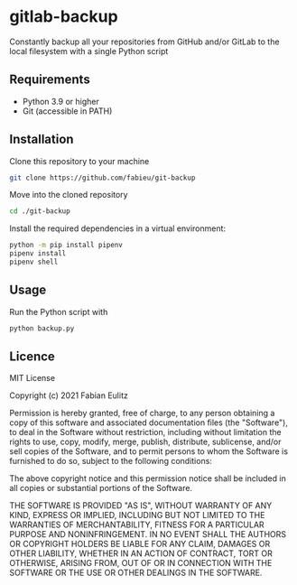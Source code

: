 # gitlab-backup

Constantly backup all your repositories from GitHub and/or GitLab to the local filesystem with a single Python script

## Requirements

- Python 3.9 or higher
- Git (accessible in PATH)

## Installation

Clone this repository to your machine

```bash
git clone https://github.com/fabieu/git-backup
```

Move into the cloned repository

```bash
cd ./git-backup
```

Install the required dependencies in a virtual environment:

```bash
python -m pip install pipenv
pipenv install
pipenv shell
```

## Usage

Run the Python script with

```bash
python backup.py
```

## Licence

MIT License

Copyright (c) 2021 Fabian Eulitz

Permission is hereby granted, free of charge, to any person obtaining a copy of this software and associated documentation files (the "Software"), to deal in the Software without restriction, including without limitation the rights to use, copy, modify, merge, publish, distribute, sublicense, and/or sell copies of the Software, and to permit persons to whom the Software is furnished to do so, subject to the following conditions:

The above copyright notice and this permission notice shall be included in all copies or substantial portions of the Software.

THE SOFTWARE IS PROVIDED "AS IS", WITHOUT WARRANTY OF ANY KIND, EXPRESS OR IMPLIED, INCLUDING BUT NOT LIMITED TO THE WARRANTIES OF MERCHANTABILITY, FITNESS FOR A PARTICULAR PURPOSE AND NONINFRINGEMENT. IN NO EVENT SHALL THE AUTHORS OR COPYRIGHT HOLDERS BE LIABLE FOR ANY CLAIM, DAMAGES OR OTHER LIABILITY, WHETHER IN AN ACTION OF CONTRACT, TORT OR OTHERWISE, ARISING FROM, OUT OF OR IN CONNECTION WITH THE SOFTWARE OR THE USE OR OTHER DEALINGS IN THE SOFTWARE.
